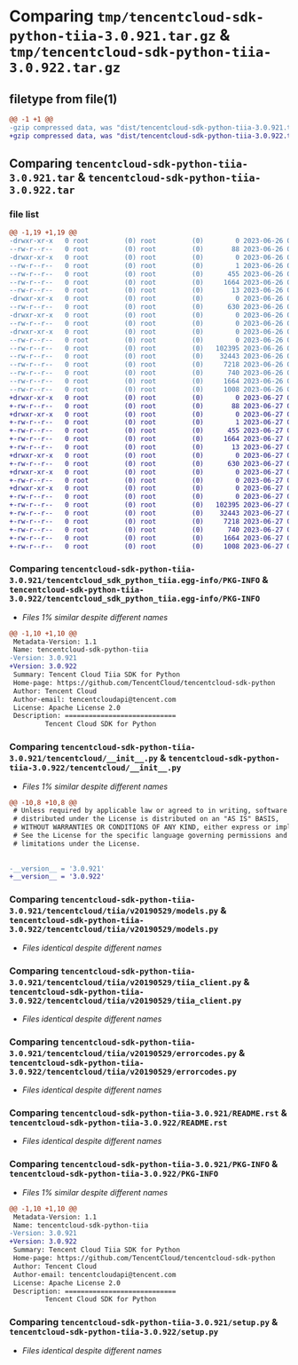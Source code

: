 # Comparing `tmp/tencentcloud-sdk-python-tiia-3.0.921.tar.gz` & `tmp/tencentcloud-sdk-python-tiia-3.0.922.tar.gz`

## filetype from file(1)

```diff
@@ -1 +1 @@
-gzip compressed data, was "dist/tencentcloud-sdk-python-tiia-3.0.921.tar", last modified: Mon Jun 26 00:35:11 2023, max compression
+gzip compressed data, was "dist/tencentcloud-sdk-python-tiia-3.0.922.tar", last modified: Tue Jun 27 00:35:30 2023, max compression
```

## Comparing `tencentcloud-sdk-python-tiia-3.0.921.tar` & `tencentcloud-sdk-python-tiia-3.0.922.tar`

### file list

```diff
@@ -1,19 +1,19 @@
-drwxr-xr-x   0 root         (0) root         (0)        0 2023-06-26 00:35:11.000000 tencentcloud-sdk-python-tiia-3.0.921/
--rw-r--r--   0 root         (0) root         (0)       88 2023-06-26 00:35:11.000000 tencentcloud-sdk-python-tiia-3.0.921/setup.cfg
-drwxr-xr-x   0 root         (0) root         (0)        0 2023-06-26 00:35:11.000000 tencentcloud-sdk-python-tiia-3.0.921/tencentcloud_sdk_python_tiia.egg-info/
--rw-r--r--   0 root         (0) root         (0)        1 2023-06-26 00:35:11.000000 tencentcloud-sdk-python-tiia-3.0.921/tencentcloud_sdk_python_tiia.egg-info/dependency_links.txt
--rw-r--r--   0 root         (0) root         (0)      455 2023-06-26 00:35:11.000000 tencentcloud-sdk-python-tiia-3.0.921/tencentcloud_sdk_python_tiia.egg-info/SOURCES.txt
--rw-r--r--   0 root         (0) root         (0)     1664 2023-06-26 00:35:11.000000 tencentcloud-sdk-python-tiia-3.0.921/tencentcloud_sdk_python_tiia.egg-info/PKG-INFO
--rw-r--r--   0 root         (0) root         (0)       13 2023-06-26 00:35:11.000000 tencentcloud-sdk-python-tiia-3.0.921/tencentcloud_sdk_python_tiia.egg-info/top_level.txt
-drwxr-xr-x   0 root         (0) root         (0)        0 2023-06-26 00:35:11.000000 tencentcloud-sdk-python-tiia-3.0.921/tencentcloud/
--rw-r--r--   0 root         (0) root         (0)      630 2023-06-26 00:35:11.000000 tencentcloud-sdk-python-tiia-3.0.921/tencentcloud/__init__.py
-drwxr-xr-x   0 root         (0) root         (0)        0 2023-06-26 00:35:11.000000 tencentcloud-sdk-python-tiia-3.0.921/tencentcloud/tiia/
--rw-r--r--   0 root         (0) root         (0)        0 2023-06-26 00:35:11.000000 tencentcloud-sdk-python-tiia-3.0.921/tencentcloud/tiia/__init__.py
-drwxr-xr-x   0 root         (0) root         (0)        0 2023-06-26 00:35:11.000000 tencentcloud-sdk-python-tiia-3.0.921/tencentcloud/tiia/v20190529/
--rw-r--r--   0 root         (0) root         (0)        0 2023-06-26 00:35:11.000000 tencentcloud-sdk-python-tiia-3.0.921/tencentcloud/tiia/v20190529/__init__.py
--rw-r--r--   0 root         (0) root         (0)   102395 2023-06-26 00:35:11.000000 tencentcloud-sdk-python-tiia-3.0.921/tencentcloud/tiia/v20190529/models.py
--rw-r--r--   0 root         (0) root         (0)    32443 2023-06-26 00:35:11.000000 tencentcloud-sdk-python-tiia-3.0.921/tencentcloud/tiia/v20190529/tiia_client.py
--rw-r--r--   0 root         (0) root         (0)     7218 2023-06-26 00:35:11.000000 tencentcloud-sdk-python-tiia-3.0.921/tencentcloud/tiia/v20190529/errorcodes.py
--rw-r--r--   0 root         (0) root         (0)      740 2023-06-26 00:35:11.000000 tencentcloud-sdk-python-tiia-3.0.921/README.rst
--rw-r--r--   0 root         (0) root         (0)     1664 2023-06-26 00:35:11.000000 tencentcloud-sdk-python-tiia-3.0.921/PKG-INFO
--rw-r--r--   0 root         (0) root         (0)     1008 2023-06-26 00:35:11.000000 tencentcloud-sdk-python-tiia-3.0.921/setup.py
+drwxr-xr-x   0 root         (0) root         (0)        0 2023-06-27 00:35:30.000000 tencentcloud-sdk-python-tiia-3.0.922/
+-rw-r--r--   0 root         (0) root         (0)       88 2023-06-27 00:35:30.000000 tencentcloud-sdk-python-tiia-3.0.922/setup.cfg
+drwxr-xr-x   0 root         (0) root         (0)        0 2023-06-27 00:35:30.000000 tencentcloud-sdk-python-tiia-3.0.922/tencentcloud_sdk_python_tiia.egg-info/
+-rw-r--r--   0 root         (0) root         (0)        1 2023-06-27 00:35:30.000000 tencentcloud-sdk-python-tiia-3.0.922/tencentcloud_sdk_python_tiia.egg-info/dependency_links.txt
+-rw-r--r--   0 root         (0) root         (0)      455 2023-06-27 00:35:30.000000 tencentcloud-sdk-python-tiia-3.0.922/tencentcloud_sdk_python_tiia.egg-info/SOURCES.txt
+-rw-r--r--   0 root         (0) root         (0)     1664 2023-06-27 00:35:30.000000 tencentcloud-sdk-python-tiia-3.0.922/tencentcloud_sdk_python_tiia.egg-info/PKG-INFO
+-rw-r--r--   0 root         (0) root         (0)       13 2023-06-27 00:35:30.000000 tencentcloud-sdk-python-tiia-3.0.922/tencentcloud_sdk_python_tiia.egg-info/top_level.txt
+drwxr-xr-x   0 root         (0) root         (0)        0 2023-06-27 00:35:30.000000 tencentcloud-sdk-python-tiia-3.0.922/tencentcloud/
+-rw-r--r--   0 root         (0) root         (0)      630 2023-06-27 00:35:30.000000 tencentcloud-sdk-python-tiia-3.0.922/tencentcloud/__init__.py
+drwxr-xr-x   0 root         (0) root         (0)        0 2023-06-27 00:35:30.000000 tencentcloud-sdk-python-tiia-3.0.922/tencentcloud/tiia/
+-rw-r--r--   0 root         (0) root         (0)        0 2023-06-27 00:35:30.000000 tencentcloud-sdk-python-tiia-3.0.922/tencentcloud/tiia/__init__.py
+drwxr-xr-x   0 root         (0) root         (0)        0 2023-06-27 00:35:30.000000 tencentcloud-sdk-python-tiia-3.0.922/tencentcloud/tiia/v20190529/
+-rw-r--r--   0 root         (0) root         (0)        0 2023-06-27 00:35:30.000000 tencentcloud-sdk-python-tiia-3.0.922/tencentcloud/tiia/v20190529/__init__.py
+-rw-r--r--   0 root         (0) root         (0)   102395 2023-06-27 00:35:30.000000 tencentcloud-sdk-python-tiia-3.0.922/tencentcloud/tiia/v20190529/models.py
+-rw-r--r--   0 root         (0) root         (0)    32443 2023-06-27 00:35:30.000000 tencentcloud-sdk-python-tiia-3.0.922/tencentcloud/tiia/v20190529/tiia_client.py
+-rw-r--r--   0 root         (0) root         (0)     7218 2023-06-27 00:35:30.000000 tencentcloud-sdk-python-tiia-3.0.922/tencentcloud/tiia/v20190529/errorcodes.py
+-rw-r--r--   0 root         (0) root         (0)      740 2023-06-27 00:35:30.000000 tencentcloud-sdk-python-tiia-3.0.922/README.rst
+-rw-r--r--   0 root         (0) root         (0)     1664 2023-06-27 00:35:30.000000 tencentcloud-sdk-python-tiia-3.0.922/PKG-INFO
+-rw-r--r--   0 root         (0) root         (0)     1008 2023-06-27 00:35:30.000000 tencentcloud-sdk-python-tiia-3.0.922/setup.py
```

### Comparing `tencentcloud-sdk-python-tiia-3.0.921/tencentcloud_sdk_python_tiia.egg-info/PKG-INFO` & `tencentcloud-sdk-python-tiia-3.0.922/tencentcloud_sdk_python_tiia.egg-info/PKG-INFO`

 * *Files 1% similar despite different names*

```diff
@@ -1,10 +1,10 @@
 Metadata-Version: 1.1
 Name: tencentcloud-sdk-python-tiia
-Version: 3.0.921
+Version: 3.0.922
 Summary: Tencent Cloud Tiia SDK for Python
 Home-page: https://github.com/TencentCloud/tencentcloud-sdk-python
 Author: Tencent Cloud
 Author-email: tencentcloudapi@tencent.com
 License: Apache License 2.0
 Description: ============================
         Tencent Cloud SDK for Python
```

### Comparing `tencentcloud-sdk-python-tiia-3.0.921/tencentcloud/__init__.py` & `tencentcloud-sdk-python-tiia-3.0.922/tencentcloud/__init__.py`

 * *Files 1% similar despite different names*

```diff
@@ -10,8 +10,8 @@
 # Unless required by applicable law or agreed to in writing, software
 # distributed under the License is distributed on an "AS IS" BASIS,
 # WITHOUT WARRANTIES OR CONDITIONS OF ANY KIND, either express or implied.
 # See the License for the specific language governing permissions and
 # limitations under the License.
 
 
-__version__ = '3.0.921'
+__version__ = '3.0.922'
```

### Comparing `tencentcloud-sdk-python-tiia-3.0.921/tencentcloud/tiia/v20190529/models.py` & `tencentcloud-sdk-python-tiia-3.0.922/tencentcloud/tiia/v20190529/models.py`

 * *Files identical despite different names*

### Comparing `tencentcloud-sdk-python-tiia-3.0.921/tencentcloud/tiia/v20190529/tiia_client.py` & `tencentcloud-sdk-python-tiia-3.0.922/tencentcloud/tiia/v20190529/tiia_client.py`

 * *Files identical despite different names*

### Comparing `tencentcloud-sdk-python-tiia-3.0.921/tencentcloud/tiia/v20190529/errorcodes.py` & `tencentcloud-sdk-python-tiia-3.0.922/tencentcloud/tiia/v20190529/errorcodes.py`

 * *Files identical despite different names*

### Comparing `tencentcloud-sdk-python-tiia-3.0.921/README.rst` & `tencentcloud-sdk-python-tiia-3.0.922/README.rst`

 * *Files identical despite different names*

### Comparing `tencentcloud-sdk-python-tiia-3.0.921/PKG-INFO` & `tencentcloud-sdk-python-tiia-3.0.922/PKG-INFO`

 * *Files 1% similar despite different names*

```diff
@@ -1,10 +1,10 @@
 Metadata-Version: 1.1
 Name: tencentcloud-sdk-python-tiia
-Version: 3.0.921
+Version: 3.0.922
 Summary: Tencent Cloud Tiia SDK for Python
 Home-page: https://github.com/TencentCloud/tencentcloud-sdk-python
 Author: Tencent Cloud
 Author-email: tencentcloudapi@tencent.com
 License: Apache License 2.0
 Description: ============================
         Tencent Cloud SDK for Python
```

### Comparing `tencentcloud-sdk-python-tiia-3.0.921/setup.py` & `tencentcloud-sdk-python-tiia-3.0.922/setup.py`

 * *Files identical despite different names*

